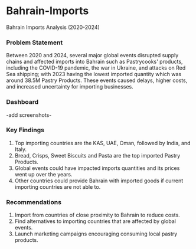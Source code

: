 # Bahrain-Imports
Bahrain Imports Analysis (2020-2024)

### Problem Statement
Between 2020 and 2024, several major global events disrupted supply chains and affected imports into Bahrain such as Pastrycooks' products, including the COVID-19 pandemic, the war in Ukraine, and attacks on Red Sea shipping; with 2023 having the lowest imported quantity which was around 38.5M Pastry Products. These events caused delays, higher costs, and increased uncertainty for importing businesses. 

### Dashboard
-add screenshots-

### Key Findings
1. Top importing countries are the KAS, UAE, Oman, followed by India, and Italy.
2. Bread, Crisps, Sweet Biscuits and Pasta are the top imported Pastry Products.
3. Global events could have impacted imports quantities and its prices went up over the years.
4. Other countries could provide Bahrain with imported goods if current importing countries are not able to.

### Recommendations
1. Import from countries of close proximity to Bahrain to reduce costs.
2. Find alternatives to importing countries that are affected by global events.
3. Launch marketing campaigns encouraging consuming local pastry products.
